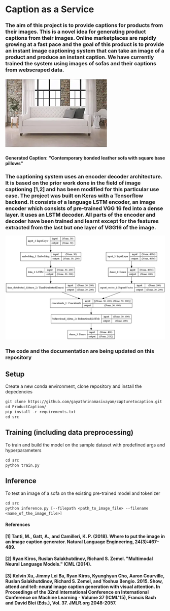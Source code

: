 # Caption as a Service

### The aim of this project is to provide captions for products from their images. This is a novel idea for generating product captions from their images. Online marketplaces are rapidly growing at a fast pace and the goal of this product is to provide an instant image captioning system that can take an image of a product and produce an instant caption. We have currently trained the system using images of sofas and their captions from webscraped data.

![Contemporary bonded leather sofa with square base pillows](/download.png)
#### Generated Caption: "Contemporary bonded leather sofa with square base pillows"

### The captioning system uses an encoder decoder architecture. It is based on the prior work done in the field of image captioning [1,2] and has been modified for this particular use case. The project was built on Keras with a Tensorflow backend. It consists of a language LSTM encoder, an image encoder which consists of pre-trained VGG 16 fed into a dense layer. It uses an LSTM decoder. All parts of the encoder and decoder have been trained and learnt except for the features extracted from the last but one layer of VGG16 of the image. 

![Model](/model.png)

### The code and the documentation are being updated on this repository

## Setup
Create a new conda environment, clone repository and install the depedencies
```
git clone https://github.com/gayathrinamasivayam/capturetocaption.git
cd ProductCaption/
pip install -r requirements.txt
cd src
```
## Training (including data preprocessing)
To train and build the model on the sample dataset with predefined args and hyperparameters
```
cd src
python train.py
```
## Inference
To test an image of a sofa on the existing pre-trained model and tokenizer
```
cd src
python inference.py [--filepath <path_to_image_file> --filename <name_of_the_image_file>] 
```
#### References
#### [1] Tanti, M., Gatt, A., and Camilleri, K. P. (2018). Where to put the image in an image caption generator. Natural Language Engineering, 24(3):467–489.
#### [2] Ryan Kiros, Ruslan Salakhutdinov, Richard S. Zemel. "Multimodal Neural Language Models." ICML (2014).
#### [3] Kelvin Xu, Jimmy Lei Ba, Ryan Kiros, Kyunghyun Cho, Aaron Courville, Ruslan Salakhutdinov, Richard S. Zemel, and Yoshua Bengio. 2015. Show, attend and tell: neural image caption generation with visual attention. In Proceedings of the 32nd International Conference on International Conference on Machine Learning - Volume 37 (ICML'15), Francis Bach and David Blei (Eds.), Vol. 37. JMLR.org 2048-2057.



